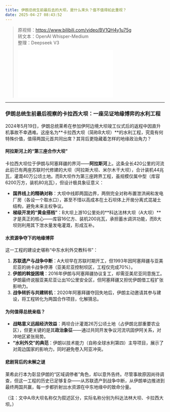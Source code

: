 ```yaml
---
title: 伊朗总统生前最后去的大坝，是什么来头？值不值得如此重视？
date: 2025-04-27 08:43:52
---
```


> 原视频：https://www.bilibili.com/video/BV1QH4y1u75g<br>转文本：OpenAI Whisper-Medium<br>整理：Deepseek V3
>
> <iframe src="//player.bilibili.com/player.html?bvid=BV1QH4y1u75g&autoplay=0" scrolling="no" border="0" frameborder="no" framespacing="0" allowfullscreen="true"></iframe>

---

### 伊朗总统生前最后视察的卡拉西大坝：一座见证地缘博弈的水利工程  

2024年5月19日，伊朗总统莱希在参加伊阿边境大坝竣工仪式后的返程中因直升机事故不幸遇难。这座名为**卡拉西大坝（简称B大坝）**的水利工程，究竟有何特殊价值，值得两国元首共同出席？其背后更隐藏着怎样的地缘政治角力？  

#### **阿拉斯河上的“第三座合作大坝”**  
卡拉西大坝位于伊朗与阿塞拜疆的界河——**阿拉斯河**上。这条全长420公里的河流此前已有两座苏联时代修建的大坝（阿拉斯大坝、米尔木干大坝），合计装机44兆瓦，灌溉40万公顷土地。而B大坝作为第三座跨界工程，虽规模仅属中型（库容6200万方，装机80兆瓦），但设计极具象征意义：  
- **国界线上的精确对称**：大坝中线即两国边界，两侧完全对称布置泄洪闸和发电厂房（各设一个取水口），甚至不惜以高成本在土石坝体上开凿分离式混凝土结构，避免未来主权争议。  
- **梯级开发的“黄金搭档”**：B大坝上游10公里处的**科达法林大坝（A大坝）**才是真正的核心——库容16亿方、装机200兆瓦，承担蓄水调洪功能，而B大坝则利用其下泄水量发电灌溉，形成互补。  

#### **水资源争夺下的地缘博弈**  
这一工程的建设史堪称“中东水利外交教科书”：  
1. **苏联遗产与战争中断**：A大坝早在苏联时期开工，但1993年因阿塞拜疆与亚美尼亚的纳卡战争停滞（亚美尼亚控制坝区，工程仅完成70%）。  
2. **伊朗的斡旋困境**：2016年伊朗与阿塞拜疆协议复工，却需亚美尼亚同意施工。伊朗最终说服亚美尼亚让出10公里安全区，但阿塞拜疆又担忧伊朗借工程扩张影响力。  
3. **战争转折与共建转机**：2020年阿塞拜疆夺回失地后，伊朗主动邀请其参与建设，将工程转化为两国合作项目，化解猜忌。  

#### **为何值得总统亲临？**  
- **战略意义远超经济效益**：两坝合计灌溉26万公顷土地（占伊朗北部重要农业区），但更关键的是其**政治象征**——通过共同开发争议河流巩固伊阿关系，对冲地区紧张局势。  
- **“水利外交”的典范**：伊朗以技术能力（自称全球水利第四）主导项目，展示了对周边国家的影响力，同时避免卷入阿亚冲突。  

#### **悲剧背后的未解之谜**  
莱希此行本为彰显伊朗的“区域调停者”角色，却以意外告终。尽管事故原因尚待调查，但这一工程的历史已足够复杂——从苏联遗产到战争中断，从伊朗单边推进到最终两国共赢，每一步都折射出水资源在中东地缘中的致命分量。  

（注：文中A/B大坝名称仅为叙述区分，实际名称分别为科达法林大坝、卡拉西大坝。）